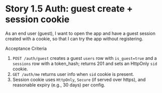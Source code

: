 # Story 1.5 Auth: guest create + session cookie

As an end user (guest),
I want to open the app and have a guest session created with a cookie,
so that I can try the app without registering.

Acceptance Criteria
1. `POST /auth/guest` creates a guest `users` row with `is_guest=true` and a `sessions` row with a token_hash; returns 201 and sets an HttpOnly `sid` cookie.
2. `GET /auth/me` returns user info when `sid` cookie is present.
3. Session cookie uses `HttpOnly`, `Secure` (if served over https), and reasonable expiry (e.g., 30 days) per config.
